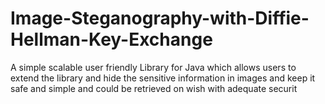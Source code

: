 # Image-Steganography-with-Diffie-Hellman-Key-Exchange
A simple scalable user friendly Library for Java which allows users to extend the library and hide the sensitive information in images and keep it safe and simple and could be retrieved on wish with adequate securit
